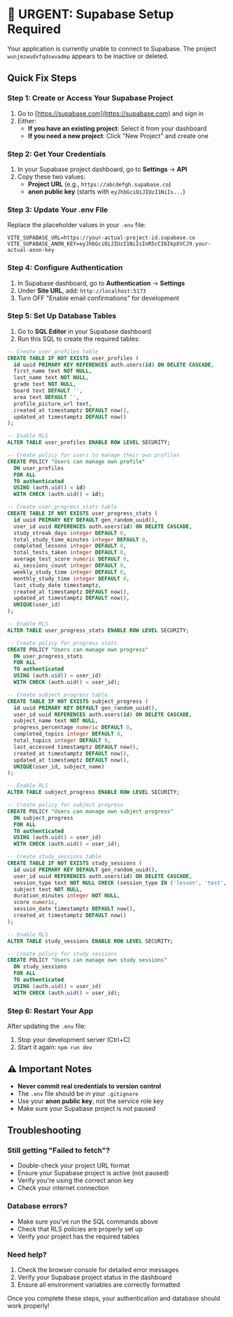 # 🚨 URGENT: Supabase Setup Required

Your application is currently unable to connect to Supabase. The project `wunjmzwudxfqdswvadmp` appears to be inactive or deleted.

## Quick Fix Steps

### Step 1: Create or Access Your Supabase Project
1. Go to [https://supabase.com](https://supabase.com) and sign in
2. Either:
   - **If you have an existing project**: Select it from your dashboard
   - **If you need a new project**: Click "New Project" and create one

### Step 2: Get Your Credentials
1. In your Supabase project dashboard, go to **Settings** → **API**
2. Copy these two values:
   - **Project URL** (e.g., `https://abcdefgh.supabase.co`)
   - **anon public key** (starts with `eyJhbGciOiJIUzI1NiIs...`)

### Step 3: Update Your .env File
Replace the placeholder values in your `.env` file:

```env
VITE_SUPABASE_URL=https://your-actual-project-id.supabase.co
VITE_SUPABASE_ANON_KEY=eyJhbGciOiJIUzI1NiIsInR5cCI6IkpXVCJ9.your-actual-anon-key
```

### Step 4: Configure Authentication
1. In Supabase dashboard, go to **Authentication** → **Settings**
2. Under **Site URL**, add: `http://localhost:5173`
3. Turn OFF "Enable email confirmations" for development

### Step 5: Set Up Database Tables
1. Go to **SQL Editor** in your Supabase dashboard
2. Run this SQL to create the required tables:

```sql
-- Create user_profiles table
CREATE TABLE IF NOT EXISTS user_profiles (
  id uuid PRIMARY KEY REFERENCES auth.users(id) ON DELETE CASCADE,
  first_name text NOT NULL,
  last_name text NOT NULL,
  grade text NOT NULL,
  board text DEFAULT '',
  area text DEFAULT '',
  profile_picture_url text,
  created_at timestamptz DEFAULT now(),
  updated_at timestamptz DEFAULT now()
);

-- Enable RLS
ALTER TABLE user_profiles ENABLE ROW LEVEL SECURITY;

-- Create policy for users to manage their own profiles
CREATE POLICY "Users can manage own profile"
  ON user_profiles
  FOR ALL
  TO authenticated
  USING (auth.uid() = id)
  WITH CHECK (auth.uid() = id);

-- Create user_progress_stats table
CREATE TABLE IF NOT EXISTS user_progress_stats (
  id uuid PRIMARY KEY DEFAULT gen_random_uuid(),
  user_id uuid REFERENCES auth.users(id) ON DELETE CASCADE,
  study_streak_days integer DEFAULT 0,
  total_study_time_minutes integer DEFAULT 0,
  completed_lessons integer DEFAULT 0,
  total_tests_taken integer DEFAULT 0,
  average_test_score numeric DEFAULT 0,
  ai_sessions_count integer DEFAULT 0,
  weekly_study_time integer DEFAULT 0,
  monthly_study_time integer DEFAULT 0,
  last_study_date timestamptz,
  created_at timestamptz DEFAULT now(),
  updated_at timestamptz DEFAULT now(),
  UNIQUE(user_id)
);

-- Enable RLS
ALTER TABLE user_progress_stats ENABLE ROW LEVEL SECURITY;

-- Create policy for progress stats
CREATE POLICY "Users can manage own progress"
  ON user_progress_stats
  FOR ALL
  TO authenticated
  USING (auth.uid() = user_id)
  WITH CHECK (auth.uid() = user_id);

-- Create subject_progress table
CREATE TABLE IF NOT EXISTS subject_progress (
  id uuid PRIMARY KEY DEFAULT gen_random_uuid(),
  user_id uuid REFERENCES auth.users(id) ON DELETE CASCADE,
  subject_name text NOT NULL,
  progress_percentage numeric DEFAULT 0,
  completed_topics integer DEFAULT 0,
  total_topics integer DEFAULT 0,
  last_accessed timestamptz DEFAULT now(),
  created_at timestamptz DEFAULT now(),
  updated_at timestamptz DEFAULT now(),
  UNIQUE(user_id, subject_name)
);

-- Enable RLS
ALTER TABLE subject_progress ENABLE ROW LEVEL SECURITY;

-- Create policy for subject progress
CREATE POLICY "Users can manage own subject progress"
  ON subject_progress
  FOR ALL
  TO authenticated
  USING (auth.uid() = user_id)
  WITH CHECK (auth.uid() = user_id);

-- Create study_sessions table
CREATE TABLE IF NOT EXISTS study_sessions (
  id uuid PRIMARY KEY DEFAULT gen_random_uuid(),
  user_id uuid REFERENCES auth.users(id) ON DELETE CASCADE,
  session_type text NOT NULL CHECK (session_type IN ('lesson', 'test', 'ai_tutor', 'materials')),
  subject text NOT NULL,
  duration_minutes integer NOT NULL,
  score numeric,
  session_date timestamptz DEFAULT now(),
  created_at timestamptz DEFAULT now()
);

-- Enable RLS
ALTER TABLE study_sessions ENABLE ROW LEVEL SECURITY;

-- Create policy for study sessions
CREATE POLICY "Users can manage own study sessions"
  ON study_sessions
  FOR ALL
  TO authenticated
  USING (auth.uid() = user_id)
  WITH CHECK (auth.uid() = user_id);
```

### Step 6: Restart Your App
After updating the `.env` file:
1. Stop your development server (Ctrl+C)
2. Start it again: `npm run dev`

## ⚠️ Important Notes

- **Never commit real credentials to version control**
- The `.env` file should be in your `.gitignore`
- Use your **anon public key**, not the service role key
- Make sure your Supabase project is not paused

## Troubleshooting

### Still getting "Failed to fetch"?
- Double-check your project URL format
- Ensure your Supabase project is active (not paused)
- Verify you're using the correct anon key
- Check your internet connection

### Database errors?
- Make sure you've run the SQL commands above
- Check that RLS policies are properly set up
- Verify your project has the required tables

### Need help?
1. Check the browser console for detailed error messages
2. Verify your Supabase project status in the dashboard
3. Ensure all environment variables are correctly formatted

Once you complete these steps, your authentication and database should work properly!